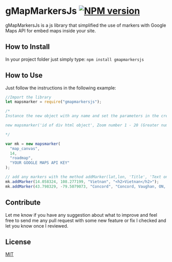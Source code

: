 # gMapMarkersJs [![NPM version][npm-image]][npm-url]

gMapMarkersJs is a js library that simplified the use of markers with Google Maps API for embed maps inside your site.

## How to Install

In your project folder just simply type:
`npm install gmapmarkersjs`

## How to Use

Just follow the instructions in the following example:

```javascript
//Import the library
let mapsmarker = require("gmapmarkersjs");

/* 
Instance the new object with any name and set the parameters in the creation like:

new mapsmarker('id of div html object', Zoom number 1 - 20 (Greater number and more magnification),'type of map [roadmap, satellite, terrain or hybrid]', 'YOUR GOOGLE MAPS API KEY');

*/

var mk = new mapsmarker(
  "map_canvas",
  14,
  "roadmap",
  "YOUR GOOGLE MAPS API KEY"
);

// add any markers with the method addMarker(lat,lon, 'Title', 'Text on Html or Plain that show when click on the marker')
mk.addMarker(14.058324, 108.277199, "Vietnan", "<h2>Vietnan</h2>");
mk.addMarker(43.798329, -79.5079073, "Concord", "Concord, Vaughan, ON, Canada");
```

## Contribute

Let me know if you have any suggestion about what to improve and feel free to send me any pull request with some new feature or fix I checked and let you know once I reviewed.

## License

[MIT](LICENSE)

[npm-url]: https://npmjs.org/package/gmapmarkersjs
[npm-image]: http://img.shields.io/npm/v/gmapmarkersjs.svg
